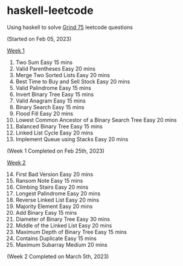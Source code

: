 # haskell-leetcode
Using haskell to solve [Grind 75](https://www.techinterviewhandbook.org/grind75) leetcode questions

(Started on Feb 05, 2023)

[Week 1](https://github.com/cd155/haskell-leetcode/blob/main/main/WeekOne.hs)

1. Two Sum	Easy	15 mins
2. Valid Parentheses	Easy	20 mins
3. Merge Two Sorted Lists	Easy	20 mins
4. Best Time to Buy and Sell Stock	Easy	20 mins
5. Valid Palindrome	Easy	15 mins
6. Invert Binary Tree	Easy	15 mins
7. Valid Anagram	Easy	15 mins
8. Binary Search	Easy	15 mins
9. Flood Fill	Easy	20 mins
10. Lowest Common Ancestor of a Binary Search Tree	Easy	20 mins
11. Balanced Binary Tree	Easy	15 mins
12. Linked List Cycle	Easy    20 mins
13. Implement Queue using Stacks Easy  20 mins

(Week 1 Completed on Feb 25th, 2023)

[Week 2](https://github.com/cd155/haskell-leetcode/blob/main/main/WeekTwo.hs)

14. First Bad Version	Easy	20 mins
15. Ransom Note	Easy	15 mins
16. Climbing Stairs	Easy	20 mins
17. Longest Palindrome	Easy	20 mins
18. Reverse Linked List	Easy	20 mins
19. Majority Element	Easy	20 mins
20. Add Binary	Easy	15 mins
21. Diameter of Binary Tree	Easy	30 mins
22. Middle of the Linked List	Easy	20 mins
23. Maximum Depth of Binary Tree	Easy	15 mins
24. Contains Duplicate	Easy	15 mins
25. Maximum Subarray Medium  20 mins

(Week 2 Completed on March 5th, 2023)